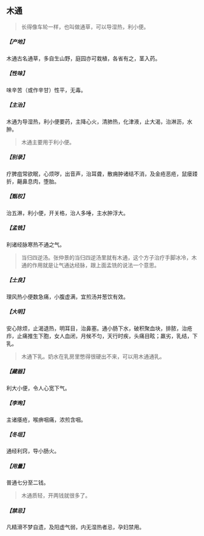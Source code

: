 ## 木通

> 长得像车轮一样，也叫做通草，可以导湿热，利小便。

##### 【产地】
木通古名通草，多自生山野，庭园亦可栽植，各省有之，茎入药。
##### 【性味】
味辛苦（或作辛甘）性平，无毒。
##### 【主治】
木通为导湿热，利小便要药，主降心火，清肺热，化津液，止大渴，治淋沥，水肿。

> 木通主要用于利小便。

##### 【别录】
疗脾疽常欲眠，心烦哕，出音声，治耳聋，散痈肿诸结不消，及金疮恶疮，鼠瘘踒折，齆鼻息肉，堕胎。
##### 【甄权】
治五淋，利小便，开关格，治人多唾，主水肿浮大。
##### 【孟铣】
利诸经脉寒热不通之气。

> 当归四逆汤。张仲景的当归四逆汤里就有木通，这个方子治疗手脚冰冷，木通的作用就是让气通达经脉，跟上面孟铣的说法一个意思。

##### 【士良】
理风热小便数急痛，小腹虚满，宜煎汤并葱饮有效。
##### 【大明】
安心除烦，止渴退热，明耳目，治鼻塞。通小肠下水，破积聚血块，排脓，治疮疖，止痛推生下胞，女人血闭，月候不匀，天行时疾，头痛目眩；羸劣，乳结，下乳。

> 木通下乳。奶水在乳房里憋得很硬出不来，可以用木通通乳。

##### 【藏器】
利大小便，令人心宽下气。
##### 【李珣】
主诸痿疮，喉痹咽痛，浓煎含咽。
##### 【冬垣】
通经利窍，导小肠火。
##### 【用量】
普通七分至二钱。

> 木通质轻，开两钱就很多了。

##### 【禁忌】
凡精滑不梦自遗，及阳虚气弱，内无湿热者忌，孕妇禁用。